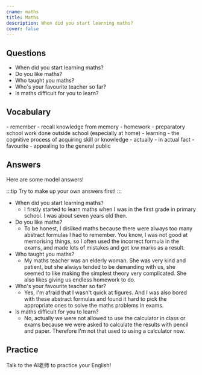 ```yaml
---
cname: maths
title: Maths
description: When did you start learning maths?
cover: false
---
```

<banner></banner>

## Questions

- When did you start learning maths?
- Do you like maths?
- Who taught you maths?
- Who&#39;s your favourite teacher so far?
- Is maths difficult for you to learn?

## Vocabulary

<vocab-list>
- remember
  - recall knowledge from memory
- homework
  - preparatory school work done outside school (especially at home)  
- learning
  - the cognitive process of acquiring skill or knowledge
- actually
  - in actual fact
- favourite
  - appealing to the general public

<!-- blank -->

</vocab-list>

## Answers
Here are some model answers!

:::tip
Try to make up your own answers first!
:::

- When did you start learning maths?
  - I firstly started to learn maths when I was in the first grade in primary school. I was about seven years old then.
- Do you like maths?
  - To be honest, I disliked maths because there were always too many abstract formulas I had to remember. You know, I was not good at memorising things, so I often used the incorrect formula in the exams, and made lots of mistakes and got low marks as a result.
- Who taught you maths?
  - My maths teacher was an elderly woman. She was very kind and patient, but she always tended to be demanding with us, she seemed to like making the simplest theory very complicated. She also likes giving us endless homework to do.
- Who&#39;s your favourite teacher so far?
  - Yes, I&#39;m afraid that I wasn&#39;t quick at figures. And I was also bored with these abstract formulas and found it hard to pick the appropriate ones to solve the maths problems in exams.
- Is maths difficult for you to learn?
  - No, actually we were not allowed to use the calculator in class or exams because we were asked to calculate the results with pencil and paper. Therefore I&#39;m not that used to using a calculator now.

## Practice
Talk to the AI老师 to practice your English!
<qrfooter></qrfooter>




